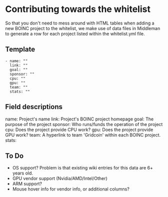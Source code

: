 # Contributing towards the whitelist
So that you don't need to mess around with HTML tables when adding a new BOINC project to the whitelist, we make use of data files in Middleman to generate a row for each project listed within the whitelist.yml file.

## Template

```
- name: ""
  link: ""
  goal: ""
  sponsor: ""
  cpu: ""
  gpu: ""
  team: ""
  stats: ""
```

## Field descriptions

name: Project's name
link: Project's BOINC project homepage
goal: The purpose of the project
sponsor: Who runs/funds the operation of the project
cpu: Does the project provide CPU work?
gpu: Does the project provide GPU work?
team: A hyperlink to team 'Gridcoin' within each BOINC project.
stats: 

## To Do
* OS support? Problem is that existing wiki entries for this data are 6+ years old.
* GPU vendor support (Nvidia/AMD/Intel/Other)
* ARM support?
* Mouse hover info for vendor info, or additional columns?